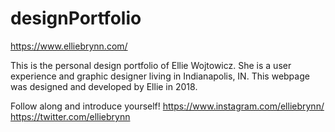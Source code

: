 # designPortfolio
https://www.elliebrynn.com/

This is the personal design portfolio of Ellie Wojtowicz. She is a user experience and graphic designer living in Indianapolis, IN. This webpage was designed and developed by Ellie in 2018.

Follow along and introduce yourself!
https://www.instagram.com/elliebrynn/
https://twitter.com/elliebrynn
